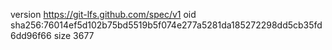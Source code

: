 version https://git-lfs.github.com/spec/v1
oid sha256:76014ef5d102b75bd5519b5f074e277a5281da185272298dd5cb35fd6dd96f66
size 3677
